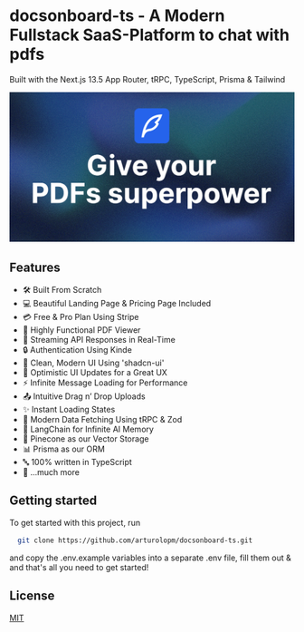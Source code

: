 # docsonboard-ts - A Modern Fullstack SaaS-Platform to chat with pdfs

Built with the Next.js 13.5 App Router, tRPC, TypeScript, Prisma & Tailwind

![Project Image](https://github.com/arturolopm/docsonboard-ts/blob/main/public/thumbnail.png)

## Features

- 🛠️ Built From Scratch
- 💻 Beautiful Landing Page & Pricing Page Included
- 💳 Free & Pro Plan Using Stripe
- 📄 Highly Functional PDF Viewer
- 🔄 Streaming API Responses in Real-Time
- 🔒 Authentication Using Kinde
- 🎨 Clean, Modern UI Using 'shadcn-ui'
- 🚀 Optimistic UI Updates for a Great UX
- ⚡ Infinite Message Loading for Performance
- 📤 Intuitive Drag n’ Drop Uploads
- ✨ Instant Loading States
- 🔧 Modern Data Fetching Using tRPC & Zod
- 🧠 LangChain for Infinite AI Memory
- 🌲 Pinecone as our Vector Storage
- 📊 Prisma as our ORM
- 🔤 100% written in TypeScript
- 🎁 ...much more

## Getting started

To get started with this project, run

```bash
  git clone https://github.com/arturolopm/docsonboard-ts.git
```

and copy the .env.example variables into a separate .env file, fill them out &
and that's all you need to get started!

## License

[MIT](https://choosealicense.com/licenses/mit/)
